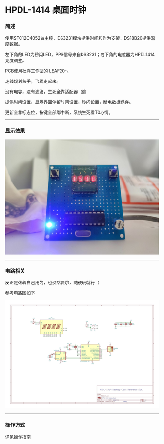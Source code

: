 # HPDL-1414 桌面时钟

### 简述

使用STC12C4052做主控，DS3231模块提供时间和作为支架，DS18B20提供温度数据。

左下角的LED为秒闪LED，PPS信号来自DS3231；右下角的电位器为HPDL1414亮度调整。

PCB使用杜洋工作室的 LEAF20-。

走线规划苦手，飞线走起来。

没有电容，没有滤波，生死全靠适配器（逃

提供时间设置，显示界面停留时间设置，秒闪设置，断电数据保存。

更新全靠标志位，按键全部绑中断，系统生死看T0心情。

---

### 显示效果

![](https://raw.githubusercontent.com/DT9025A/HPDL1414-Desktop-Clock/master/Images/front.jpg)



---

### 电路相关

反正是做着自己用的，也没啥要求，随便玩就行（

参考电路图如下

![](https://raw.githubusercontent.com/DT9025A/HPDL1414-Desktop-Clock/master/Images/refsch.jpg)

---

### 操作方式

详见[操作指南](https://github.com/DT9025A/HPDL1414-Desktop-Clock/blob/master/操作指南.md)